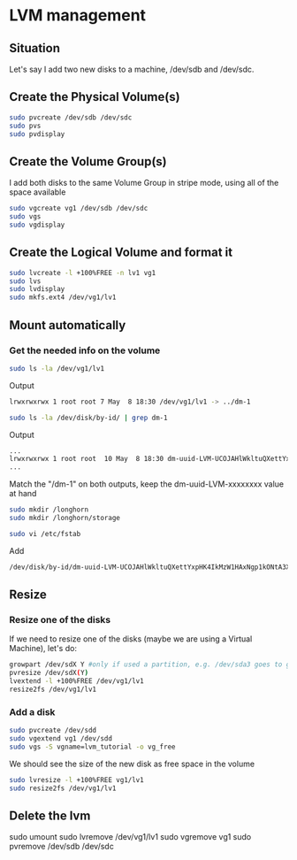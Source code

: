 # LVM management

## Situation

Let's say I add two new disks to a machine, /dev/sdb and /dev/sdc.

## Create the Physical Volume(s)

```bash
sudo pvcreate /dev/sdb /dev/sdc
sudo pvs
sudo pvdisplay
```

## Create the Volume Group(s)

I add both disks to the same Volume Group in stripe mode, using all of the space available

```bash
sudo vgcreate vg1 /dev/sdb /dev/sdc
sudo vgs
sudo vgdisplay
```

## Create the Logical Volume and format it

```bash
sudo lvcreate -l +100%FREE -n lv1 vg1
sudo lvs
sudo lvdisplay
sudo mkfs.ext4 /dev/vg1/lv1
```

## Mount automatically

### Get the needed info on the volume

```bash
sudo ls -la /dev/vg1/lv1
```

Output

```bash
lrwxrwxrwx 1 root root 7 May  8 18:30 /dev/vg1/lv1 -> ../dm-1
```

```bash
sudo ls -la /dev/disk/by-id/ | grep dm-1
```

Output

```bash
...
lrwxrwxrwx 1 root root  10 May  8 18:30 dm-uuid-LVM-UCOJAHlWkltuQXettYxpHK4IkMzW1HAxNgp1kONtA3X5Q0mqyG5Fje9R8RjlmD11 -> ../../dm-1
...
```

Match the "/dm-1" on both outputs, keep the dm-uuid-LVM-xxxxxxxx value at hand

```bash
sudo mkdir /longhorn
sudo mkdir /longhorn/storage
```

```bash
sudo vi /etc/fstab
```

Add

```bash
/dev/disk/by-id/dm-uuid-LVM-UCOJAHlWkltuQXettYxpHK4IkMzW1HAxNgp1kONtA3X5Q0mqyG5Fje9R8RjlmD11 /longhorn/storage ext4 defaults 0 0
```

## Resize

### Resize one of the disks

If we need to resize one of the disks (maybe we are using a Virtual Machine), let's do:

```bash
growpart /dev/sdX Y #only if used a partition, e.g. /dev/sda3 goes to growpart /dev/sda 3
pvresize /dev/sdX(Y)
lvextend -l +100%FREE /dev/vg1/lv1
resize2fs /dev/vg1/lv1
```

### Add a disk

```bash
sudo pvcreate /dev/sdd
sudo vgextend vg1 /dev/sdd
sudo vgs -S vgname=lvm_tutorial -o vg_free
```

We should see the size of the new disk as free space in the volume

```bash
sudo lvresize -l +100%FREE vg1/lv1
sudo resize2fs /dev/vg1/lv1
```


## Delete the lvm

sudo umount <mount-point>
sudo lvremove /dev/vg1/lv1
sudo vgremove vg1
sudo pvremove /dev/sdb /dev/sdc